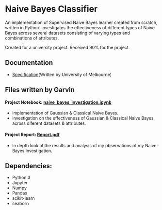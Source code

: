 # Naive Bayes Classifier
An implementation of Supervised Naive Bayes learner created from scratch, written in Python. Investigates the effectiveness of different types of Naive Bayes across several datasets consisting of varying types and combinations of attributes.

Created for a university project. Received 90% for the project.


## Documentation
- [Specification](https://github.com/garviin/naive-bayes-classifier/blob/main/Project%20Specification.pdf)(Written by University of Melbourne)

## Files written by Garvin
#### Project Notebook: [naive_bayes_investigation.ipynb](https://github.com/garviin/naive-bayes-classifier/blob/main/naive_bayes_investigation.ipynb)
- Implementation of Gaussian & Classical Naive Bayes.
- Investigation on the effectiveness of Gaussian & Classical Naive Bayes across diferent datasets & attributes.
#### Project Report: [Report.pdf](https://github.com/garviin/naive-bayes-classifier/blob/main/Report.pdf)
- In depth look at the results and analysis of my observations of my Naive Bayes investigation.


## Dependencies:
- Python 3
- Jupyter
- Numpy
- Pandas
- scikit-learn
- seaborn
